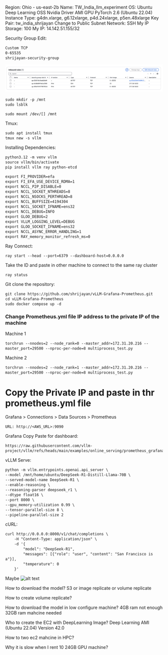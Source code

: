Region: Ohio - us-east-2b
Name: TW_India_llm_experiment
OS: Ubuntu 
Deep Learning OSS Nvidia Driver AMI GPU PyTorch 2.6 (Ubuntu 22.04)
Instance Type: 
g4dn.xlarge, g6.12xlarge, p4d.24xlarge, p5en.48xlarge
Key Pair: tw_india_shrijayan
Change to Public Subnet
Network: SSH My IP
Storage: 100
My IP: 14.142.51.155/32


Security Group Edit: 
```
Custom TCP
0-65535
shrijayan-security-group
```
![Security Group](image-1.png)

<!-- Initial Setup:
```
sudo apt update
sudo apt install python3.12-dev
sudo apt install -y build-essential libglvnd-dev pkg-config
wget https://developer.download.nvidia.com/compute/cuda/repos/ubuntu2404/x86_64/cuda-keyring_1.1-1_all.deb
sudo dpkg -i cuda-keyring_1.1-1_all.deb
sudo apt update

sudo apt install -y nvidia-driver-570
sudo apt install nvidia-utils-570
sudo apt install -y nvidia-fabricmanager-570
sudo systemctl enable nvidia-fabricmanager
sudo systemctl start nvidia-fabricmanager
sudo apt install nvidia-cuda-toolkit

sudo reboot

nvidia-smi
``` -->

```
sudo mkdir -p /mnt
sudo lsblk
```
```
sudo mount /dev/[] /mnt
```

Tmux:
```
sudo apt install tmux
tmux new -s vllm
```

Installing Dependencies:
```
python3.12 -m venv vllm
source vllm/bin/activate
pip install vllm ray python-etcd
```

```
export FI_PROVIDER=efa
export FI_EFA_USE_DEVICE_RDMA=1
export NCCL_P2P_DISABLE=0
export NCCL_SOCKET_NTHREADS=8
export NCCL_NSOCKS_PERTHREAD=8
export NCCL_BUFFSIZE=4194304
export NCCL_SOCKET_IFNAME=ens32
export NCCL_DEBUG=INFO
export GLOO_DEBUG=2
export VLLM_LOGGING_LEVEL=DEBUG
export GLOO_SOCKET_IFNAME=ens32
export NCCL_ASYNC_ERROR_HANDLING=1
export RAY_memory_monitor_refresh_ms=0
```


Ray Connect:
```
ray start --head --port=6379 --dashboard-host=0.0.0.0
```
Take the ID and paste in other machine to connect to the same ray cluster

```
ray status
```

Git clone the repository:
```
git clone https://github.com/shrijayan/vLLM-Grafana-Prometheus.git
cd vLLM-Grafana-Prometheus
sudo docker compose up -d
```

### Change Prometheus.yml file IP address to the private IP of the machine

Machine 1
```
torchrun --nnodes=2 --node_rank=0 --master_addr=172.31.20.216 --master_port=29500 --nproc-per-node=8 multiprocess_test.py
```

Machine 2
```
torchrun --nnodes=2 --node_rank=1 --master_addr=172.31.20.216 --master_port=29500 --nproc-per-node=8 multiprocess_test.py
```

<!-- Docker Install:
```
sudo apt update
sudo apt install apt-transport-https ca-certificates curl software-properties-common
curl -fsSL https://download.docker.com/linux/ubuntu/gpg | sudo gpg --dearmor -o /usr/share/keyrings/docker-archive-keyring.gpg
echo "deb [arch=$(dpkg --print-architecture) signed-by=/usr/share/keyrings/docker-archive-keyring.gpg] https://download.docker.com/linux/ubuntu $(lsb_release -cs) stable" | sudo tee /etc/apt/sources.list.d/docker.list > /dev/null
sudo apt update
apt-cache policy docker-ce
sudo apt install docker-ce
sudo systemctl status docker
``` -->

# Copy the Private IP and paste in thr prometheus.yml file



Grafana > Connections > Data Sources > Prometheus
```
URL: http://<AWS_URL>:9090
```

Grafana
Copy Paste for dashboard:
```
https://raw.githubusercontent.com/vllm-project/vllm/refs/heads/main/examples/online_serving/prometheus_grafana/grafana.json 
```

<!-- ```
export NCCL_DEBUG=INFO
export GLOO_DEGUB=2
export VLLM_LOGGING_LEVEL=DEBUG
export NCCL_SOCKET_IFRAME=wlo1
export GLOO_SOCKET_IFRAME=wlo1
export NCCL_ASYNC_ERROR_HANDLING=1
export RAY_memory_monitor_refersh_ms=0
``` -->

<!-- Install Model:
```
sudo apt-get install git-lfs
git lfs install
git clone https://huggingface.co/deepseek-ai/DeepSeek-R1-Distill-Qwen-32B
git clone https://huggingface.co/deepseek-ai/DeepSeek-R1-Distill-Qwen-7B
``` -->

vLLM Serve:
```
python -m vllm.entrypoints.openai.api_server \
--model /mnt/home/ubuntu/DeepSeek-R1-Distill-Llama-70B \
--served-model-name DeepSeek-R1 \
--enable-reasoning \
--reasoning-parser deepseek_r1 \
--dtype float16 \
--port 8000 \
--gpu_memory-utilization 0.99 \
--tensor-parallel-size 8 \
--pipeline-parallel-size 2

```

cURL:
```
curl http://0.0.0.0:8000/v1/chat/completions \
    -H "Content-Type: application/json" \
    -d '{
        "model": "DeepSeek-R1",
        "messages": [{"role": "user", "content": "San Francisco is a"}],
        "temperature": 0
    }'
```












Maybe 
![alt text](image.png)


How to download the model?
S3 or image replicate or volume replicate

How to create volume replicate?

How to download the model in low configure machine?
4GB ram not enough 32GB ram mahcine needed

Who to create the EC2 with DeepLearning Image?
Deep Learning AMI (Ubuntu 22.04) Version 42.0

How to two ec2 mahcine in HPC?

Why it is slow when I rent 10 24GB GPU machine?